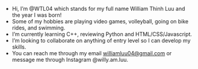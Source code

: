 - Hi, I’m @WTL04 which stands for my full name William Thinh Luu and the year I was born!
- Some of my hobbies are playing video games, volleyball, going on bike rides, and swimming. 
- I’m currently learning C++, reviewing Python and HTML/CSS/Javascript.
- I’m looking to collaborate on anything of entry level so I can develop my skills.
- You can reach me through my email williamluu04@gmail.com or message me through Instagram @willy.am.luu.

<!---
WTL04/WTL04 is a ✨ special ✨ repository because its `README.md` (this file) appears on your GitHub profile.
You can click the Preview link to take a look at your changes.
--->
